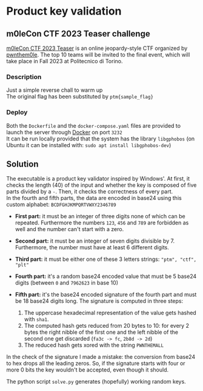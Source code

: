 # Product key validation

## m0leCon CTF 2023 Teaser challenge

[m0leCon CTF 2023 Teaser](https://ctftime.org/event/1898) is an online jeopardy-style CTF organized by [pwnthem0le](https://pwnthem0le.polito.it/). The top 10 teams will be invited to the final event, which will take place in Fall 2023 at Politecnico di Torino.

### Description
Just a simple reverse chall to warm up<br>
The original flag has been substituted by `ptm{sample_flag}`

### Deploy
Both the `Dockerfile` and the `docker-compose.yaml` files are provided to launch the server through [Docker](https://www.docker.com/) on port `3232`<br>
It can be run locally provided that the system has the library `libgphobos` (on Ubuntu it can be installed with: `sudo apt install libgphobos-dev`)

## Solution
The executable is a product key validator inspired by Windows'.
At first, it checks the length (40) of the input and whether the key is composed of five parts divided by a `-`. Then, it checks the correctness of every part.<br>
In the fourth and fifth parts, the data are encoded in base24 using this custom alphabet: `BCDFGHJKMPQRTVWXY2346789`

* __First part:__
it must be an integer of three digits none of which can be repeated. Furthermore the numbers `123`, `456` and `789` are forbidden as well and the number can't start with a zero.

* __Second part:__ 
it must be an integer of seven digits divisible by 7. Furthermore, the number must have at least 6 different digits.

* __Third part:__
it must be either one of these 3 letters strings: `"ptm", "ctf", "plt"`

* __Fourth part:__
it's a random base24 encoded value that must be 5 base24 digits (between `0` and `7962623` in base 10)

* __Fifth part:__
it's the base24 encoded signature of the fourth part and must be 18  base24 digits long. The signature is computed in three steps:
    
    1. The uppercase hexadecimal representation of the value gets hashed with `sha1`.
    2. The computed hash gets reduced from 20 bytes to 10: for every 2 bytes the right nibble of the first one and the left nibble of the second one get discarded (`fa3c -> fc`, `2b8d -> 2d`)
    3. The reduced hash gets xored with the string `PWNTHEMALL`

In the check of the signature I made a mistake: the conversion from base24 to hex drops all the leading zeros. So, if the signature starts with four or more 0 bits the key wouldn't be accepted, even though it should.

The python script `solve.py` generates (hopefully) working random keys.
